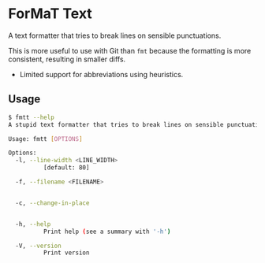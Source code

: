 # ForMaT Text

A text formatter that tries to break lines on sensible punctuations.

This is more useful to use with Git than `fmt` because the formatting is more consistent, resulting in smaller diffs.

- Limited support for abbreviations using heuristics.

## Usage

```sh
$ fmtt --help
A stupid text formatter that tries to break lines on sensible punctuations.

Usage: fmtt [OPTIONS]

Options:
  -l, --line-width <LINE_WIDTH>
          [default: 80]

  -f, --filename <FILENAME>


  -c, --change-in-place


  -h, --help
          Print help (see a summary with '-h')

  -V, --version
          Print version
```
